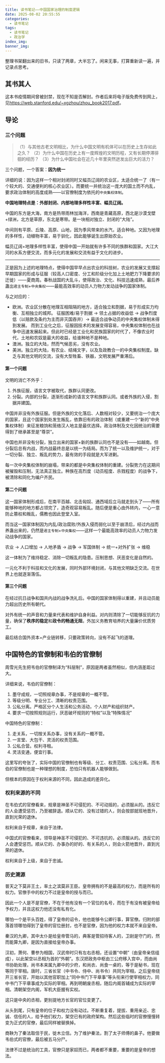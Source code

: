 ```yaml
---
title: 读书笔记——中国国家治理的制度逻辑
date: 2025-08-02 20:55:55
categories:
  - 读书笔记
tags:
  - 读书笔记
  - 政治学
index_img:
banner_img:
---
```


整理书架翻出来的旧书，只读了两章，大半忘了。闲来无事，打算重新读一遍，并记录点思考。

<!-- more -->

## 其书其人

这本书疫情期间曾被封禁，现在不知是否解封。作者后来将电子版免费传到网上，见<https://web.stanford.edu/~xgzhou/zhou_book2017.pdf>。

## 导论

### 三个问题

> （1）与其他古老文明相比，为什么中国文明有机体可以在历史上生存如此之久？
> （2）为什么中国在历史上有一度辉煌的文明历程，又有长期停滞徘徊的经历？
> （3）为什么中国社会在近几十年里突然迸发出巨大的活力？

三个问题，一个答案：**因为统一**

详细的说：因为这样一个相对封闭同时又幅员辽阔的农业区，太适合统一了（有一个较大的、交通便利的核心农业区）。而要统一并统治这一庞大的国土而不内乱，要求政治体制的高度成熟——以官僚制度为依托的`中央集权体制`。

**中国地理特点是：外部封闭、内部地理多样性丰富、幅员辽阔。**

中国的东方是大海，南方是热带雨林加海洋，西南是青藏高原，西北是沙漠戈壁+绿洲，北方是草原，东北是寒带。是一块相对独立、封闭的“大陆”。

中间则有平原、丘陵、高原、山地，因为季风带来的水汽，适合种地。又因为地理的多样性，动植物丰富，易于驯化，因此能够诞生出原始农业。

幅员辽阔+地理多样性丰富，使得中国一开始就有许多不同的族群和国家。大江大河的水系方便交流，而多元化的发展和交流有益于文化的进步。

---

正是因为上述的地理特点，使得中国早早点出农业的科技树，农业的发展又支撑起早期国家的形成与征服（较高人口密度、分工和阶级分化加上土地肥力下降要求的迁徙）——夏商周。春秋战国的大乱斗，使得政治、文化、科技迅速成熟，最后养蛊出`君主专制`+`中央集权`——最能高效率的动员人力物力发动战争的国家体制。

与之对应的：

- 欧洲。农业区分散在地理互相阻隔的地方，适合独立和割据，易于形成实力均衡、互相独立的城邦。
  征服困难/易于割据 -> 领土占据的收益低 -> 战争烈度低（以赔款及条约为主而非灭国吞并）-> 最适合战争动员的中央集权体制未得到发展。
  而到工业化之后，征服因技术的发展变得容易，中央集权体制也在战争中迅速发展起来。但此时已经是工业化和民族国家的时代了，不像农业时代，土地和农奴是最大的收益，给谁种地不是种地。
- 澳洲。独立的大陆，然而气候恶劣，没有农业。
- 美洲。独立的大陆，有农业、结绳文字，以及及政教合一的中央集权制度。缺乏与其他文明的交流，没有大型牲畜、铁器，文明发展严重滞后。

#### 第一个问题

文明的消亡不外乎：

1. 外族征服，语言文字被取代，族群认同更改。
2. 分裂。内部的分裂，逐渐形成新的语言文字和族群认同。或者外族的入侵，割据并建国。

中国并非没有外族征服。但是外族的文化落后、人数相对较少，又要统治一个庞大的国家，且这个国家到处发生叛乱，依靠旧有的政治体制（或重建一个“新的”中央集权体制）来征发粮饷和笼络汉人地主是最优选择。政治体制及文化因统治的需要得到了继承甚至是“尊崇”。

中国也并非没有分裂，独立出来的国家+新的族群认同也不是没有——如越南。但分裂后总有内战，而内战最终总是以统一为结局。而为了统一以及维护统一，对于一切分裂、独立、叛乱的势力，最有效的手段就是大军进剿。

每一次中央集权体制的崩塌，带来的都是中央集权体制的重建。分裂势力在这期间被摧毁和压制，无法真正独立。种族在高烈度（动员程度、杀戮程度）的战争下，被清除和同化为编户齐民。

#### 第二个问题

这一国家体制形成后，在南平百越、北击匈奴、通西域后立马就走到头了——所有能够种地的地方都占领完了，造奇观容易叛乱。随后便是重心由外转内，一心一意防止篡权和叛乱，儒教也因此登堂入室。

而当这一国家体制因为内乱/政治腐败/外族入侵而弱化以至于崩溃后，经过内战而养蛊出来的，仍然是`君主专制`+`中央集权`——这样一个最能高效率的动员人力物力发动战争的国家。

农业 -> 人口增加 -> 人地矛盾 -> 战争 -> 军国体制 -> 统一+对外扩张 -> 维稳

这一体制为了维持稳定、消除一切叛乱的隐患。压制思想、厌恶变化是自然的。

一元化不利于科技和文化的发展，同时外部环境封闭，与其他文明缺乏交流。在世界上也就逐渐落伍。

#### 第三个问题

在经过抗日战争和国共内战的战争洗礼后。中国的国家体制得以重建，并且动员能力超出历史所有朝代。

对外有统一的声音和力量来代表和维护自身利益。对内则清除了一切能够反抗的力量，确保了**秩序的稳定**和**政令的畅通无阻**，外加义务教育培养的大量廉价优质劳工。

最后结合国外资本+产业链转移，只要政策转向，没有不起飞的道理。

## 中国特色的官僚制和韦伯的官僚制

周雪光先生把韦伯的官僚制译为“科层制”，原因是两者虽然相似，但内涵差距过大。

详细来说，韦伯的官僚制：

1. 墨守成规，一切照规章办事，不是规章的一概不管。
2. 等级分明、专业分工、清晰的权责范围。
3. 公私分离。严格区分个人生活和公务活动，个人财产和组织财产。
4. 要求一切按照规则运行，厌恶破坏规则的“特权”以及“特殊情况”

中国特色的官僚制：

1. 走关系，一切按关系办事，没有关系的一概不管。
2. 一言堂、大包干、灵活的权责范围。
3. 公私合营。权利寻租。
4. 灵活变通，便宜行事。

这里写的夸张了，实际中国的官僚制也有等级、分工、权责范围、公私分离。而韦伯的官僚制也是一种理想的制度，恐怕只有机器人能够做到。

但根本的原因在于权利来源的不同，因此造成的差异化。

### 权利来源的不同

在韦伯式的官僚看来，规章是神圣不可侵犯的、不可动摇的，必须服从的。违反它的人会遭受惩罚，乃至被辞退。顺从它的、没有过错的人，则会按部就班地晋升，直到光荣的退休。

权利来自于规章，来自于法律。

中国式的官僚看来，领导是神圣不可侵犯的、不可违抗的，必须服从的。违反它的人会遭受惩罚。顺从它的、办事办的好的、有关系的人，则会火箭地晋升，直到光荣的退休。

权利来自于上级，来自于忠诚。

### 历史溯源

普天之下莫非王土，率土之滨莫非王臣。皇帝拥有的不是最高的权力，而是所有的权力。官僚手中的权力不过是皇帝的授与而已。

因此一个人是不是官僚，不在于他有没有一个官位的名号，而在于有没有被皇帝给予权力，并且这权力他还没有私有化。

哪怕一个是平头百姓，得了皇帝的诏令，他也能够令公卿行事，算官僚。归附的部落首领哪怕得到了皇帝的官位册封，也不是官僚，因为他的权力本就不来自皇帝。

秦汉的九卿，其中太仆是给皇帝管马的，典客是管招待客人的，卫尉是守门的，然而能算九卿，是因为直接给皇帝办事。

汉初，萧何、曹参为相国，汉武帝时只有左右丞相，还设置“中朝”（由皇帝亲信组成），以此架空以丞相为首的“外朝”。东汉把政务中枢由三公府移入宫中，而由尚书协助处理，尚书本来属九卿中的少府，和尚衣、尚食一桌的，等于是秘书，现在等同于宰相。唐时，三省长官（中书令、侍中、尚书令）共同为宰相，之后皇帝绕开三省长官，开始以其他官职加上“同中书门下平章事”等头衔来行使宰相权力，同中书门下平章事成为实际的宰相。再到明朝废丞相，随后内阁首辅成为实际的宰相。清朝架空内阁，军机大臣握有实权。

这只是中央的丞相，更别提地方长官的官位变更了。

从头到尾，只有皇帝的位子和权力没有动过。不断重复着，提拔、重用亲近、忠诚、信任的人，给予他们权力，架空已有的政府架构。然后这些临时的官僚慢慢转变为正式的官僚，最后同样被替换掉。

商鞅为了秦法取信于民，徙木立信。为了维护秦法，割了太子师傅的鼻子。他要做韦伯式的官僚，最后被五马分尸。

法律不过是统治的工具，官僚只是家奴而已，两者都不重要，重要的是皇帝的想法。
